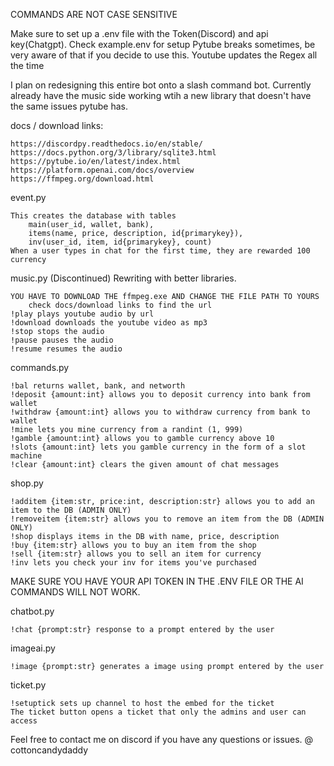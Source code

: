 COMMANDS ARE NOT CASE SENSITIVE

Make sure to set up a .env file with the Token(Discord) and api key(Chatgpt). Check example.env for setup
Pytube breaks sometimes, be very aware of that if you decide to use this. Youtube updates the Regex all the time

I plan on redesigning this entire bot onto a slash command bot. Currently already have the music side working wtih a new library that doesn't have the same issues pytube has.

docs / download links:

    https://discordpy.readthedocs.io/en/stable/
    https://docs.python.org/3/library/sqlite3.html
    https://pytube.io/en/latest/index.html
    https://platform.openai.com/docs/overview
    https://ffmpeg.org/download.html
    

event.py

    This creates the database with tables 
        main(user_id, wallet, bank), 
        items(name, price, description, id{primarykey}), 
        inv(user_id, item, id{primarykey}, count)
    When a user types in chat for the first time, they are rewarded 100 currency
    

music.py (Discontinued) Rewriting with better libraries.

    YOU HAVE TO DOWNLOAD THE ffmpeg.exe AND CHANGE THE FILE PATH TO YOURS
        check docs/download links to find the url
    !play plays youtube audio by url
    !download downloads the youtube video as mp3
    !stop stops the audio
    !pause pauses the audio
    !resume resumes the audio

    
commands.py

    !bal returns wallet, bank, and networth
    !deposit {amount:int} allows you to deposit currency into bank from wallet
    !withdraw {amount:int} allows you to withdraw currency from bank to wallet
    !mine lets you mine currency from a randint (1, 999)
    !gamble {amount:int} allows you to gamble currency above 10
    !slots {amount:int} lets you gamble currency in the form of a slot machine
    !clear {amount:int} clears the given amount of chat messages
    
  
shop.py

    !additem {item:str, price:int, description:str} allows you to add an item to the DB (ADMIN ONLY)
    !removeitem {item:str} allows you to remove an item from the DB (ADMIN ONLY)
    !shop displays items in the DB with name, price, description
    !buy {item:str} allows you to buy an item from the shop
    !sell {item:str} allows you to sell an item for currency
    !inv lets you check your inv for items you've purchased


MAKE SURE YOU HAVE YOUR API TOKEN IN THE .ENV FILE OR THE AI COMMANDS WILL NOT WORK.


chatbot.py

    !chat {prompt:str} response to a prompt entered by the user


imageai.py

    !image {prompt:str} generates a image using prompt entered by the user

ticket.py

    !setuptick sets up channel to host the embed for the ticket
    The ticket button opens a ticket that only the admins and user can access


Feel free to contact me on discord if you have any questions or issues.
    @ cottoncandydaddy
